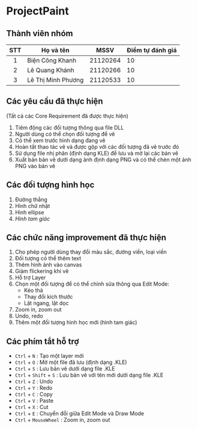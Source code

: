 # ProjectPaint

## Thành viên nhóm
| STT | Họ và tên | MSSV | Điểm tự đánh giá |
|:---:|-----------|------|-------------------|
|1   | Biện Công Khanh | 21120264 | 10
|2   | Lê Quang Khánh | 21120266| 10
|3   | Lê Thị Minh Phương | 21120533 | 10

## Các yêu cầu đã thực hiện
(Tất cả các Core Requirement đã được thực hiện)
1. Tiêm động các đối tượng thông qua file DLL
1. Người dùng có thể chọn đối tượng để vẽ
1. Có thể xem trước hình dạng đang vẽ
1. Hoàn tất thao tác vẽ và được gộp với các đối tượng đã vẽ trước đó
1. Sử dụng file nhị phân (định dạng KLE) để lưu và mở lại các bản vẽ
1. Xuất bản bản vẽ dưới dạng ảnh định dạng PNG và có thể chèn một ảnh PNG vào bản vẽ

## Các đối tượng hình học
1. Đường thẳng
1. Hình chữ nhật
1. Hình ellipse
1. *Hình tam giác*

## Các chức năng improvement đã thực hiện
1. Cho phép người dùng thay đổi màu sắc, đường viền, loại viền
1. Đối tượng có thể thêm text
1. Thêm hình ảnh vào canvas
1. Giảm flickering khi vẽ
1. Hỗ trợ Layer
1. Chọn một đối tượng để có thể chỉnh sửa thông qua Edit Mode:
    - Kéo thả
    - Thay đổi kích thước
    - Lật ngang, lật dọc
1. Zoom in, zoom out
1. Undo, redo
1. Thêm một đối tượng hình học mới (hình tam giác)


## Các phím tắt hỗ trợ
- `Ctrl` + `N` : Tạo một layer mới
- `Ctrl` + `O` : Mở một file đã lưu (định dạng .KLE)
- `Ctrl` + `S` : Lưu bản vẽ dưới dạng file .KLE
- `Ctrl` + `Shift` + `S` : Lưu bản vẽ với tên mới dưới dạng file .KLE
- `Ctrl` + `Z` : Undo
- `Ctrl` + `Y` : Redo
- `Ctrl` + `C` : Copy
- `Ctrl` + `V` : Paste
- `Ctrl` + `X` : Cut
- `Ctrl` + `E` : Chuyển đổi giữa Edit Mode và Draw Mode
- `Ctrl` + `MouseWheel` : Zoom in, zoom out
